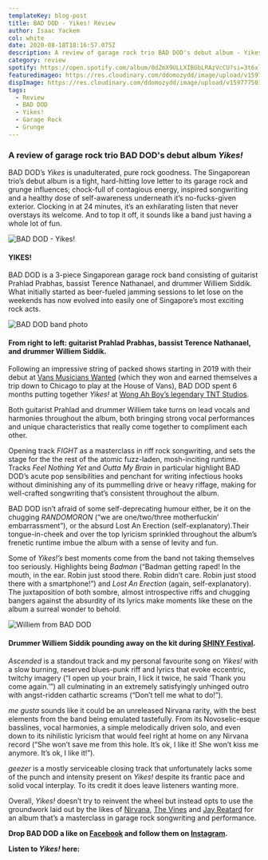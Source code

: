 ```yaml
---
templateKey: blog-post
title: BAD DOD - Yikes! Review
author: Isaac Yackem
col: white
date: 2020-08-18T18:16:57.075Z
description: A review of garage rock trio BAD DOD's debut album - Yikes!.
category: review
spotify: https://open.spotify.com/album/0dZmX9ULLXIBGbLRAzVcCU?si=3t6xlDuRQFS-xS3wuq_c6g
featuredimageo: https://res.cloudinary.com/ddomozydd/image/upload/v1597774819/baddodbanner_othlln.jpg
dispImage: https://res.cloudinary.com/ddomozydd/image/upload/v1597775014/baddodcard_m6tsnt.jpg
tags:
  - Review
  - BAD DOD
  - Yikes!
  - Garage Rock
  - Grunge
---
```

### A review of garage rock trio BAD DOD's debut album *Yikes!*

BAD DOD’s *Yikes* is unadulterated, pure rock goodness. The Singaporean trio’s debut album is a tight, hard-hitting love letter to its garage rock and grunge influences; chock-full of contagious energy, inspired songwriting and a healthy dose of self-awareness underneath it’s no-fucks-given exterior. Clocking in at 24 minutes, it’s an exhilarating listen that never overstays its welcome. And to top it off, it sounds like a band just having a whole lot of fun.

![BAD DOD - Yikes!](https://res.cloudinary.com/ddomozydd/image/upload/v1597809210/BADDODALBUM_duoyhb.jpg "BAD DOD - Yikes!")

#### YIKES!

BAD DOD is a 3-piece Singaporean garage rock band consisting of guitarist Prahlad Prabhas, bassist Terence Nathanael, and drummer Williem Siddik. What initially started as beer-fueled jamming sessions to let lose on the weekends has now evolved into easily one of Singapore’s most exciting rock acts.

![BAD DOD band photo](https://res.cloudinary.com/ddomozydd/image/upload/v1597775295/baddod_msvfqo.jpg "BAD DOD band photo")

#### From right to left: guitarist Prahlad Prabhas, bassist Terence Nathanael, and drummer Williem Siddik.

Following an impressive string of packed shows starting in 2019 with their debut at [Vans Musicians Wanted](https://www.bandwagon.asia/articles/vans-musicians-wanted-2019-bad-dod-takes-the-crown-shirly-temple-and-elsa-mickayla-impress) (which they won and earned themselves a trip down to Chicago to play at the House of Vans), BAD DOD spent 6 months putting together *Yikes!* at [Wong Ah Boy’s legendary TNT Studios](https://www.facebook.com/TNT-Music-Productions-164405460257203/).

Both guitarist Prahlad and drummer Williem take turns on lead vocals and harmonies throughout the album, both bringing strong vocal performances and unique characteristics that really come together to compliment each other. 

Opening track *FIGHT* as a masterclass in riff rock songwriting, and sets the stage for the the rest of the atomic fuzz-laden, mosh-inciting runtime. Tracks *Feel Nothing Yet* and *Outta My Brain* in particular highlight BAD DOD’s acute pop sensibilities and penchant for writing infectious hooks without diminishing any of its pummelling drive or heavy riffage, making for well-crafted songwriting that’s consistent throughout the album. 

BAD DOD isn’t afraid of some self-deprecating humour either, be it on the chugging *RANDOMORON* (“we are one/two/three motherfuckin’ embarrassment”), or the absurd Lost An Erection (self-explanatory).Their tongue-in-cheek and over the top lyricism sprinkled throughout the album’s frenetic runtime imbue the album with a sense of levity and fun.

Some of *Yikes!’s* best moments come from the band not taking themselves too seriously. Highlights being *Badman* (“Badman getting raped! In the mouth, in the ear. Robin just stood there. Robin didn’t care. Robin just stood there with a smartphone!”) and *Lost An Erection* (again, self-explanatory). The juxtaposition of both sombre, almost introspective riffs and chugging bangers against the absurdity of its lyrics make moments like these on the album a surreal wonder to behold. 

![Williem from BAD DOD](https://res.cloudinary.com/ddomozydd/image/upload/v1597775924/williem_idsrly.jpg "Williem from BAD DOD")

#### Drummer Williem Siddik pounding away on the kit during [SHINY Festival](https://bigduckmusic.com/gigs/shiny-festival-2019/).

*Ascended* is a standout track and my personal favourite song on *Yikes!* with a slow burning, reserved blues-punk riff and lyrics that evoke eccentric, twitchy imagery (“I open up your brain, I lick it twice, he said ‘Thank you come again.’”) all culminating in an extremely satisfyingly unhinged outro with angst-ridden cathartic screams (“Don’t tell me what to do!”).

*me gusta* sounds like it could be an unreleased Nirvana rarity, with the best elements from the band being emulated tastefully. From its Novoselic-esque basslines, vocal harmonies, a simple melodically driven solo, and even down to its nihilistic lyricism that would feel right at home on any Nirvana record (“She won’t save me from this hole. It’s ok, I like it! She won’t kiss me anymore. It’s ok, I like it!”).

*geezer* is a mostly serviceable closing track that unfortunately lacks some of the punch and intensity present on *Yikes!* despite its frantic pace and solid vocal interplay. To its credit it does leave listeners wanting more.

Overall, *Yikes!* doesn’t try to reinvent the wheel but instead opts to use the groundwork laid out by the likes of [Nirvana](https://open.spotify.com/album/7wOOA7l306K8HfBKfPoafr?si=67UUl_JGQbaj7f_1NdBtWg), [The Vines](https://open.spotify.com/album/14rRGdr4K5UoaEFVw9jqBG?si=mhiLUwtlTO67K1lQgH-34g) and [Jay Reatard](https://open.spotify.com/album/38njU9hUDO2ruEJN8SzEvl?si=733vQ3OFSFKN0ZLB0nNJ1g) for an album that’s a masterclass in garage rock songwriting and performance.

**Drop BAD DOD a like on [Facebook](https://www.facebook.com/baddodband/) and follow them on [Instagram](https://www.instagram.com/baddodband/).**

**Listen to *Yikes!* here:**